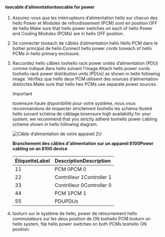 <!--author=alkohli last changed: 9/16/15-->

#### <a name="toocable-for-power"></a><span data-ttu-id="60b19-101">toocable d’alimentation</span><span class="sxs-lookup"><span data-stu-id="60b19-101">toocable for power</span></span>
1. <span data-ttu-id="60b19-102">Assurez-vous que les interrupteurs d’alimentation hello sur chacun des hello Power et Modules de refroidissement (PCM) sont en position OFF de hello.</span><span class="sxs-lookup"><span data-stu-id="60b19-102">Make sure that hello power switches on each of hello Power and Cooling Modules (PCMs) are in hello OFF position.</span></span>
2. <span data-ttu-id="60b19-103">Se connecter tooeach de câbles d’alimentation hello Hello PCM dans le boîtier principal de hello.</span><span class="sxs-lookup"><span data-stu-id="60b19-103">Connect hello power cords tooeach of hello PCMs in hello primary enclosure.</span></span>
3. <span data-ttu-id="60b19-104">Raccordez hello câbles toohello rack power unités d’alimentation (PDU) comme indiqué dans hello suivant l’image.</span><span class="sxs-lookup"><span data-stu-id="60b19-104">Attach hello power cords toohello rack power distribution units (PDUs) as shown in hello following image.</span></span> <span data-ttu-id="60b19-105">Vérifiez que hello deux PCM utilisent des sources d’alimentation distinctes.</span><span class="sxs-lookup"><span data-stu-id="60b19-105">Make sure that hello two PCMs use separate power sources.</span></span>
   
   > [!IMPORTANT]
   > <span data-ttu-id="60b19-106">tooensure haute disponibilité pour votre système, nous vous recommandons de respecter strictement toohello les schéma illustré hello suivant schéma de câblage.</span><span class="sxs-lookup"><span data-stu-id="60b19-106">tooensure high availability for your system, we recommend that you strictly adhere toohello power cabling scheme shown in hello following diagram.</span></span> 
   > 
   > 
   
    ![Câble d’alimentation de votre appareil 2U](./media/storsimple-cable-8100-for-power/HCSCableYour2UDeviceforPower.png)
   
    <span data-ttu-id="60b19-108">**Branchement des câbles d'alimentation sur un appareil 8100**</span><span class="sxs-lookup"><span data-stu-id="60b19-108">**Power cabling on an 8100 device**</span></span>
   
   | <span data-ttu-id="60b19-109">Étiquette</span><span class="sxs-lookup"><span data-stu-id="60b19-109">Label</span></span> | <span data-ttu-id="60b19-110">Description</span><span class="sxs-lookup"><span data-stu-id="60b19-110">Description</span></span> |
   |:--- |:--- |
   | <span data-ttu-id="60b19-111">1</span><span class="sxs-lookup"><span data-stu-id="60b19-111">1</span></span> |<span data-ttu-id="60b19-112">PCM 0</span><span class="sxs-lookup"><span data-stu-id="60b19-112">PCM 0</span></span> |
   | <span data-ttu-id="60b19-113">2</span><span class="sxs-lookup"><span data-stu-id="60b19-113">2</span></span> |<span data-ttu-id="60b19-114">Contrôleur 1</span><span class="sxs-lookup"><span data-stu-id="60b19-114">Controller 1</span></span> |
   | <span data-ttu-id="60b19-115">3</span><span class="sxs-lookup"><span data-stu-id="60b19-115">3</span></span> |<span data-ttu-id="60b19-116">Contrôleur 0</span><span class="sxs-lookup"><span data-stu-id="60b19-116">Controller 0</span></span> |
   | <span data-ttu-id="60b19-117">4</span><span class="sxs-lookup"><span data-stu-id="60b19-117">4</span></span> |<span data-ttu-id="60b19-118">PCM 1</span><span class="sxs-lookup"><span data-stu-id="60b19-118">PCM 1</span></span> |
   | <span data-ttu-id="60b19-119">5</span><span class="sxs-lookup"><span data-stu-id="60b19-119">5</span></span> |<span data-ttu-id="60b19-120">PDU</span><span class="sxs-lookup"><span data-stu-id="60b19-120">PDUs</span></span> |
4. <span data-ttu-id="60b19-121">tooturn sur le système de hello, power de retournement hello commutateurs sur les deux position de ON toohello PCM.</span><span class="sxs-lookup"><span data-stu-id="60b19-121">tooturn on hello system, flip hello power switches on both PCMs toohello ON position.</span></span>

